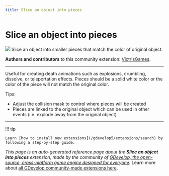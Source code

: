 ```yaml
---
title: Slice an object into pieces
---
```

# Slice an object into pieces

![](https://asset-resources.gdevelop.io/public-resources/Icons/2ea979b9db9294f26b40687e214f26d7926682457113ccc6dca4174bce6033aa_knife.svg)
Slice an object into smaller pieces that match the color of original object.

**Authors and contributors** to this community extension: [VictrisGames](https://gd.games/VictrisGames).

---

Useful for creating death animations such as explosions, crumbling, dissolve, or teleportation effects.
Pieces should be a solid white color or the color of the piece will not match the original color.

Tips:

- Adjust the collision mask to control where pieces will be created
- Pieces are linked to the original object which can be used in other events (i.e. explode away from the original object) 

---

!!! tip

    Learn [how to install new extensions](/gdevelop5/extensions/search) by following a step-by-step guide.

*This page is an auto-generated reference page about the **Slice an object into pieces** extension, made by the community of [GDevelop, the open-source, cross-platform game engine designed for everyone](https://gdevelop.io/).* Learn more about [all GDevelop community-made extensions here](/gdevelop5/extensions).